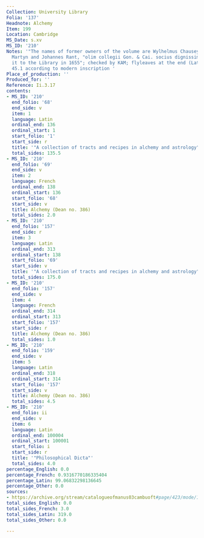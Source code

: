 ```yaml
---
Collection: University Library
Folia: '137'
Headnote: Alchemy
Item: 199
Location: Cambridge
MS_Date: s.xv
MS_ID: '210'
Notes: '"The names of former owners of the volume are Wylhelmus Chausey, Wylhelmns
  Martyn and Johannes Rant, "olim collegii Gon. & Cai. socius dignissimos," who presented
  it to the Library in 1655"; checked by KAM; flyleaves at the end (Latin) from Digest
  45.1 according to modern inscription '
Place_of_production: ''
Produced_for: ''
Reference: Ii.3.17
contents:
- MS_ID: '210'
  end_folio: '68'
  end_side: v
  item: 1
  language: Latin
  ordinal_end: 136
  ordinal_start: 1
  start_folio: '1'
  start_side: r
  title: '"A collection of tracts and recipes in alchemy and astrology"'
  total_sides: 135.5
- MS_ID: '210'
  end_folio: '69'
  end_side: v
  item: 2
  language: French
  ordinal_end: 138
  ordinal_start: 136
  start_folio: '68'
  start_side: v
  title: Alchemy (Dean no. 386)
  total_sides: 2.0
- MS_ID: '210'
  end_folio: '157'
  end_side: r
  item: 3
  language: Latin
  ordinal_end: 313
  ordinal_start: 138
  start_folio: '69'
  start_side: v
  title: '"A collection of tracts and recipes in alchemy and astrology"'
  total_sides: 175.0
- MS_ID: '210'
  end_folio: '157'
  end_side: v
  item: 4
  language: French
  ordinal_end: 314
  ordinal_start: 313
  start_folio: '157'
  start_side: r
  title: Alchemy (Dean no. 386)
  total_sides: 1.0
- MS_ID: '210'
  end_folio: '159'
  end_side: v
  item: 5
  language: Latin
  ordinal_end: 318
  ordinal_start: 314
  start_folio: '157'
  start_side: v
  title: Alchemy (Dean no. 386)
  total_sides: 4.5
- MS_ID: '210'
  end_folio: ii
  end_side: v
  item: 6
  language: Latin
  ordinal_end: 100004
  ordinal_start: 100001
  start_folio: i
  start_side: r
  title: '"Philosophical Dicta"'
  total_sides: 4.0
percentage_English: 0.0
percentage_French: 0.9316770186335404
percentage_Latin: 99.06832298136645
percentage_Other: 0.0
sources:
- https://archive.org/stream/catalogueofmanus03cambuoft#page/423/mode/1up
total_sides_English: 0.0
total_sides_French: 3.0
total_sides_Latin: 319.0
total_sides_Other: 0.0

---
```

